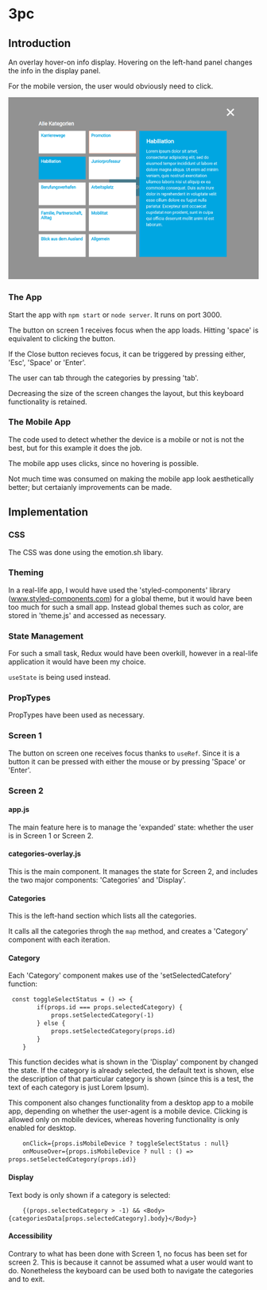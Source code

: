 # 3pc

## Introduction

An overlay hover-on info display. Hovering on the left-hand panel changes the info in the display panel.

For the mobile version, the user would obviously need to click.

![](components/images/screen2.png)


### The App

Start the app with `npm start` or `node server`. It runs on port 3000.

The button on screen 1 receives focus when the app loads. Hitting 'space' is equivalent to clicking the button.

If the Close button recieves focus, it can be triggered by pressing either, 'Esc', 'Space' or 'Enter'.

The user can tab through the categories by pressing 'tab'.

Decreasing the size of the screen changes the layout, but this keyboard functionality is retained.


### The Mobile App

The code used to detect whether the device is a mobile or not is not the best, but for this example it does the job.

The mobile app uses clicks, since no hovering is possible.

Not much time was consumed on making the mobile app look aesthetically better; but certaianly improvements can be made.


## Implementation

### CSS

The CSS was done using the emotion.sh libary.


### Theming

In a real-life app, I would have used the 'styled-components' library (www.styled-components.com) for a global theme, but it would have been too much for such a small app. Instead global themes such as color, are stored in 'theme.js' and accessed as necessary.


### State Management

For such a small task, Redux would have been overkill, however in a real-life application it would have been my choice.

`useState` is being used instead.


### PropTypes

PropTypes have been used as necessary.


### Screen 1

The button on screen one receives focus thanks to `useRef`. Since it is a button it can be pressed with either the mouse or by pressing 'Space' or 'Enter'.


### Screen 2

#### app.js

The main feature here is to manage the 'expanded' state: whether the user is in Screen 1 or Screen 2.


#### categories-overlay.js

This is the main component. It manages the state for Screen 2, and includes the two major components: 'Categories' and 'Display'.


#### Categories

This is the left-hand section which lists all the categories.

It calls all the categories throgh the `map` method, and creates a 'Category' component with each iteration.


#### Category

Each 'Category' component makes use of the 'setSelectedCatefory' function:

```
 const toggleSelectStatus = () => {
        if(props.id === props.selectedCategory) {
            props.setSelectedCategory(-1)
        } else {
            props.setSelectedCategory(props.id)
        }       
    }
```

This function decides what is shown in the 'Display' component by changed the state. If the category is already selected, the default text is shown, else the description of that particular category is shown (since this is a test, the text of each category is just Lorem Ipsum).

This component also changes functionality from a desktop app to a mobile app, depending on whether the user-agent is a mobile device. Clicking is allowed only on mobile devices, whereas hovering functionality is only enabled for desktop.

```
    onClick={props.isMobileDevice ? toggleSelectStatus : null} 
    onMouseOver={props.isMobileDevice ? null : () => props.setSelectedCategory(props.id)} 
```

#### Display

Text body is only shown if a category is selected:

```
    {(props.selectedCategory > -1) && <Body>{categoriesData[props.selectedCategory].body}</Body>}
```


#### Accessibility

Contrary to what has been done with Screen 1, no focus has been set for screen 2. This is because it cannot be assumed what a user would want to do. Nonetheless the keyboard can be used both to navigate the categories and to exit.
